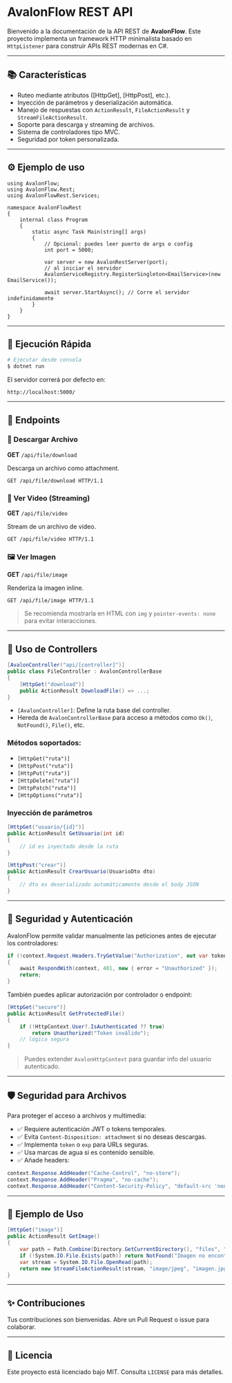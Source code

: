 # AvalonFlow REST API

Bienvenido a la documentación de la API REST de **AvalonFlow**. Este proyecto implementa un framework HTTP minimalista basado en `HttpListener` para construir APIs REST modernas en C#.

---

## 📚 Características

* Ruteo mediante atributos (\[HttpGet], \[HttpPost], etc.).
* Inyección de parámetros y deserialización automática.
* Manejo de respuestas con `ActionResult`, `FileActionResult` y `StreamFileActionResult`.
* Soporte para descarga y streaming de archivos.
* Sistema de controladores tipo MVC.
* Seguridad por token personalizada.

---

## ⚙️ Ejemplo de uso

```text
using AvalonFlow;
using AvalonFlow.Rest;
using AvalonFlowRest.Services;

namespace AvalonFlowRest
{
    internal class Program
    {
        static async Task Main(string[] args)
        {
            // Opcional: puedes leer puerto de args o config
            int port = 5000;

            var server = new AvalonRestServer(port);
            // al iniciar el servidor
            AvalonServiceRegistry.RegisterSingleton<EmailService>(new EmailService());

            await server.StartAsync(); // Corre el servidor indefinidamente
        }
    }
}

```

---

## 🚀 Ejecución Rápida

```bash
# Ejecutar desde consola
$ dotnet run
```

El servidor correrá por defecto en:

```
http://localhost:5000/
```

---

## 📂 Endpoints

### 💾 Descargar Archivo

**GET** `/api/file/download`

Descarga un archivo como attachment.

```http
GET /api/file/download HTTP/1.1
```

### 🎥 Ver Video (Streaming)

**GET** `/api/file/video`

Stream de un archivo de video.

```http
GET /api/file/video HTTP/1.1
```

### 🖼️ Ver Imagen

**GET** `/api/file/image`

Renderiza la imagen inline.

```http
GET /api/file/image HTTP/1.1
```

> Se recomienda mostrarla en HTML con `img` y `pointer-events: none` para evitar interacciones.

---

## 🧭 Uso de Controllers

```csharp
[AvalonController("api/[controller]")]
public class FileController : AvalonControllerBase
{
    [HttpGet("download")]
    public ActionResult DownloadFile() => ...;
}
```

* `[AvalonController]`: Define la ruta base del controller.
* Hereda de `AvalonControllerBase` para acceso a métodos como `Ok()`, `NotFound()`, `File()`, etc.

### Métodos soportados:

* `[HttpGet("ruta")]`
* `[HttpPost("ruta")]`
* `[HttpPut("ruta")]`
* `[HttpDelete("ruta")]`
* `[HttpPatch("ruta")]`
* `[HttpOptions("ruta")]`

### Inyección de parámetros

```csharp
[HttpGet("usuario/{id}")]
public ActionResult GetUsuario(int id)
{
    // id es inyectado desde la ruta
}

[HttpPost("crear")]
public ActionResult CrearUsuario(UsuarioDto dto)
{
    // dto es deserializado automáticamente desde el body JSON
}
```

---

## 🔐 Seguridad y Autenticación

AvalonFlow permite validar manualmente las peticiones antes de ejecutar los controladores:

```csharp
if (!context.Request.Headers.TryGetValue("Authorization", out var token) || !ValidateToken(token))
{
    await RespondWith(context, 401, new { error = "Unauthorized" });
    return;
}
```

También puedes aplicar autorización por controlador o endpoint:

```csharp
[HttpGet("secure")]
public ActionResult GetProtectedFile()
{
    if (!HttpContext.User?.IsAuthenticated ?? true)
        return Unauthorized("Token inválido");
    // lógica segura
}
```

> Puedes extender `AvalonHttpContext` para guardar info del usuario autenticado.

---

## 🛡️ Seguridad para Archivos

Para proteger el acceso a archivos y multimedia:

* ✅ Requiere autenticación JWT o tokens temporales.
* ✅ Evita `Content-Disposition: attachment` si no deseas descargas.
* ✅ Implementa `token` o `exp` para URLs seguras.
* ✅ Usa marcas de agua si es contenido sensible.
* ✅ Añade headers:

```csharp
context.Response.AddHeader("Cache-Control", "no-store");
context.Response.AddHeader("Pragma", "no-cache");
context.Response.AddHeader("Content-Security-Policy", "default-src 'none';");
```

---

## 🔧 Ejemplo de Uso

```csharp
[HttpGet("image")]
public ActionResult GetImage()
{
    var path = Path.Combine(Directory.GetCurrentDirectory(), "files", "imagen.jpg");
    if (!System.IO.File.Exists(path)) return NotFound("Imagen no encontrada.");
    var stream = System.IO.File.OpenRead(path);
    return new StreamFileActionResult(stream, "image/jpeg", "imagen.jpg", isAttachment: false);
}
```

---

## ✨ Contribuciones

Tus contribuciones son bienvenidas. Abre un Pull Request o issue para colaborar.

---

## 📄 Licencia

Este proyecto está licenciado bajo MIT. Consulta `LICENSE` para más detalles.
